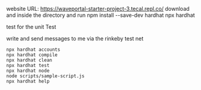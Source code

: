 website URL: https://waveportal-starter-project-3.tecal.repl.co/
download and inside the directory and run 
npm install --save-dev hardhat
npx hardhat 

test for the unit Test

write and send messages to me via the rinkeby test net 


```shell
npx hardhat accounts
npx hardhat compile
npx hardhat clean
npx hardhat test
npx hardhat node
node scripts/sample-script.js
npx hardhat help
```
